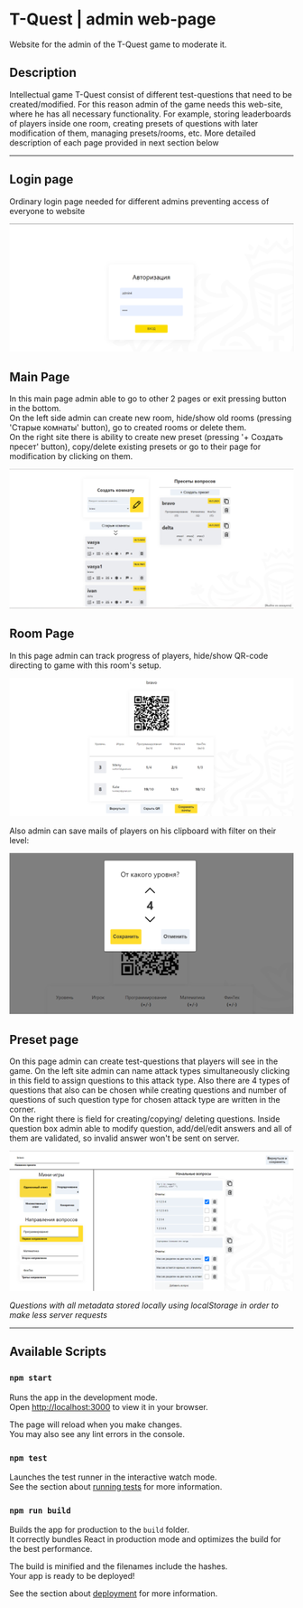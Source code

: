 # T-Quest | admin web-page

Website for the admin of the T-Quest game to moderate it.

## Description

Intellectual game T-Quest consist of different test-questions that need to be created/modified. For this reason 
admin of the game needs this web-site, where he has all necessary functionality. For example,
storing leaderboards of players inside one room, creating presets of questions with later modification of them, 
managing presets/rooms, etc. More detailed description of each page provided in next section below

___
## Login page
Ordinary login page needed for different admins preventing access of everyone to website 

![Login](src/images/login.png)

## Main Page
In this main page admin able to go to other 2 pages or exit pressing button in the bottom. <br/>
On the left side admin can create new room, hide/show old rooms (pressing 'Старые комнаты' button),
go to created rooms or delete them. <br/>
On the right site there is ability to create new preset (pressing '+ Создать пресет' button), copy/delete 
existing presets or go to their page for modification by clicking on them.

![MainPage](src/images/mainPage.png)

## Room Page
In this page admin can track progress of players, hide/show QR-code
directing to game with this room's setup.

![RoomPage](src/images/roomPage.png)

Also admin can save mails of players on his clipboard
with filter on their level:

![RoomPage](src/images/saveMails.png)

## Preset page
On this page admin can create test-questions that players will see in the game.
On the left site admin can name attack types simultaneously clicking in this field
to assign questions to this attack type. Also there are 4 types of questions that also 
can be chosen while creating questions and number of questions of such question type for chosen attack type are written
in the corner. <br/>
On the right there is field for creating/copying/ deleting questions. Inside question box
admin able to modify question, add/del/edit answers and all of them are validated, so invalid answer
won't be sent on server.

![PresetPage](src/images/presetPage.png)

*Questions with all metadata stored locally using localStorage in order to make less server requests*

___
## Available Scripts


### `npm start`

Runs the app in the development mode.\
Open [http://localhost:3000](http://localhost:3000) to view it in your browser.

The page will reload when you make changes.\
You may also see any lint errors in the console.

### `npm test`

Launches the test runner in the interactive watch mode.\
See the section about [running tests](https://facebook.github.io/create-react-app/docs/running-tests) for more information.

### `npm run build`

Builds the app for production to the `build` folder.\
It correctly bundles React in production mode and optimizes the build for the best performance.

The build is minified and the filenames include the hashes.\
Your app is ready to be deployed!

See the section about [deployment](https://facebook.github.io/create-react-app/docs/deployment) for more information.